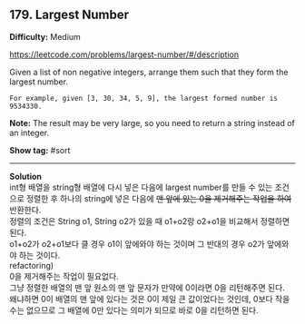 ## 179. Largest Number

**Difficulty:** Medium

https://leetcode.com/problems/largest-number/#/description

Given a list of non negative integers, arrange them such that they form the largest number.

```
For example, given [3, 30, 34, 5, 9], the largest formed number is 9534330.
```

**Note:** The result may be very large, so you need to return a string instead of an integer.

**Show tag:** \#sort

-----------------------------------------------

**Solution** <br/>
int형 배열을 string형 배열에 다시 넣은 다음에 largest number를 만들 수 있는 조건으로 정렬한 후 하나의 string에 넣은 다음에 ~~맨 앞에 있는 0을 제거해주는 작업을 하여~~ 반환한다. <br/>
정렬의 조건은 String o1, String o2가 있을 때 o1+o2랑 o2+o1을 비교해서 정렬하면 된다. <br/>
o1+o2가 o2+o1보다 클 경우 o1이 앞에와야 하는 것이며 그 반대의 경우 o2가 앞에와야 하는 것이다. <br/>
refactoring) <br/>
0을 제거해주는 작업이 필요없다. <br/>
그냥 정렬한 배열의 맨 앞 원소의 맨 앞 문자가 만약에 0이라면 0을 리턴해주면 된다. <br/>
왜냐하면 0이 배열의 맨 앞에 있다는 것은 0이 제일 큰 값이었다는 것인데, 0보다 작을수는 없으므로 그 배열에 0만 있다는 의미가 되므로 바로 0을 리턴하면 된다.